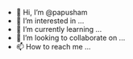 - 👋 Hi, I’m @papusham
- 👀 I’m interested in ...
- 🌱 I’m currently learning ...
- 💞️ I’m looking to collaborate on ...
- 📫 How to reach me ...

<!---
papusham/papusham is a ✨ special ✨ repository because its `README.md` (this file) appears on your GitHub profile.
You can click the Preview link to take a look at your changes.
--->
